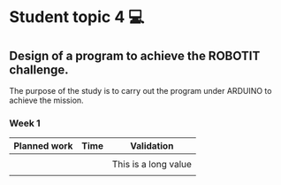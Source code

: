 # Student topic 4 💻

## Design of a program to achieve the ROBOTIT challenge.
The purpose of the study is to carry out the program under ARDUINO to achieve the mission.

### Week 1
| Planned work | Time | Validation |
|--------:|----------------------------|:--------------------:|
|         |                            |                      |
|         |                            | This is a long value |
|         |                            |                      |
